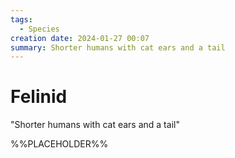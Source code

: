 ```yaml
---
tags:
  - Species
creation date: 2024-01-27 00:07
summary: Shorter humans with cat ears and a tail
---
```

# Felinid

"Shorter humans with cat ears and a tail"

%%PLACEHOLDER%%
